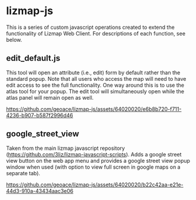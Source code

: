 # lizmap-js

This is a series of custom javascript operations created to extend the functionality of Lizmap Web Client. For descriptions of each function, see below.

## edit_default.js

This tool will open an attribute (i.e., edit) form by default rather than the standard popup. Note that all users who access the map will need to have edit access to see the full functionality. One way around this is to use the atlas tool for your popup. The edit tool will simultaneously open while the atlas panel will remain open as well.


https://github.com/geoace/lizmap-js/assets/64020020/e6b8b720-f711-4236-b907-b587f2996d46

## google_street_view

Taken from the main lizmap javascript repository (https://github.com/3liz/lizmap-javascript-scripts). Adds a google street view button on the web app menu and provides a google street view popup window when used (with option to view full screen in google maps on a separate tab).



https://github.com/geoace/lizmap-js/assets/64020020/b22c42aa-e21e-44d3-910a-43434aac3e06

